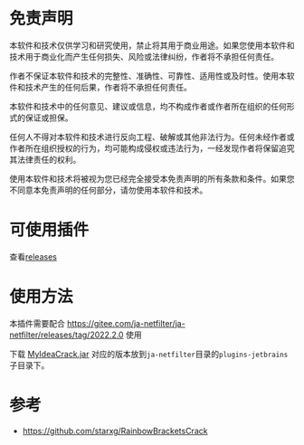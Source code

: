 # 免责声明

本软件和技术仅供学习和研究使用，禁止将其用于商业用途。如果您使用本软件和技术用于商业化而产生任何损失、风险或法律纠纷，作者将不承担任何责任。

作者不保证本软件和技术的完整性、准确性、可靠性、适用性或及时性。使用本软件和技术产生的任何后果，作者将不承担任何责任。

本软件和技术中的任何意见、建议或信息，均不构成作者或作者所在组织的任何形式的保证或担保。

任何人不得对本软件和技术进行反向工程、破解或其他非法行为。任何未经作者或作者所在组织授权的行为，均可能构成侵权或违法行为，一经发现作者将保留追究其法律责任的权利。

使用本软件和技术将被视为您已经完全接受本免责声明的所有条款和条件。如果您不同意本免责声明的任何部分，请勿使用本软件和技术。

# 可使用插件
查看[releases](https://github.com/yhan219/MyIdeaCrackPlugin/releases)

# 使用方法
 
本插件需要配合 https://gitee.com/ja-netfilter/ja-netfilter/releases/tag/2022.2.0 使用

下载 [MyIdeaCrack.jar](https://github.com/yhan219/MyIdeaCrackPlugin/releases) 对应的版本放到`ja-netfilter`目录的`plugins-jetbrains` 子目录下。

# 参考
- https://github.com/starxg/RainbowBracketsCrack